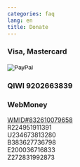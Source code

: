 ```yaml
---
categories: faq
lang: en
title: Donate
---
```

<h3>Visa, Mastercard</h3>
<form action="https://www.paypal.com/cgi-bin/webscr" method="post" target="_top">
<input type="hidden" name="cmd" value="_s-xclick">
<input type="hidden" name="hosted_button_id" value="EZBUA8YJVZBV2">
<input type="image" src="https://www.paypalobjects.com/ru_RU/RU/i/btn/btn_donateCC_LG.gif" border="0" name="submit" alt="PayPal">
<img alt="" border="0" src="https://www.paypalobjects.com/ru_RU/i/scr/pixel.gif" width="1" height="1">
</form>

<h3>QIWI <b>9202663839</b></h3>

<h3>WebMoney</h3>
<a href="http://passport.webmoney.ru/asp/certview.asp?wmid=832610079658">WMID#832610079658</a><br/>
R224951911391<br/>
U234673813280<br/>
B383627736798<br/>
E200036716833<br/>
Z272831992873<br/>